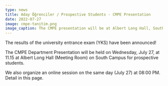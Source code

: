 ```yaml
---
type: news
title: Aday Öğrenciler / Prospective Students - CMPE Presentation
date: 2022-07-27
image: cmpe-tanitim.png
image_caption: The CMPE presentation will be at Albert Long Hall, South Campus.
---
```


The results of the university entrance exam (YKS) have been announced!

The CMPE Department Presentation will be held on Wednesday, July 27, at 11.15 at
Albert Long Hall (Meeting Room) on South Campus for prospective students.

We also organize an online session on the same day (July 27) at 08:00 PM. Detail
in this page.
